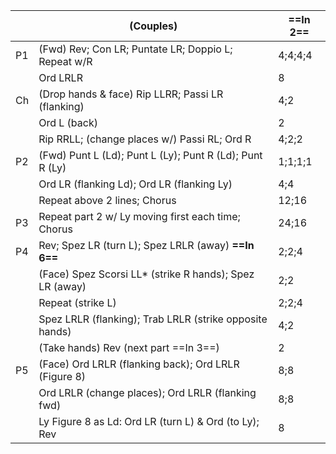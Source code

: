 ||(Couples) | ==In 2== |
|-----|----|-----|
|P1| (Fwd) Rev; Con LR; Puntate LR; Doppio L; Repeat w/R |4;4;4;4|
||Ord LRLR |8| 
|Ch| (Drop hands & face) Rip LLRR; Passi LR (flanking) |4;2| 
||Ord L (back) |2|
||Rip RRLL; (change places w/) Passi RL; Ord R |4;2;2|
|P2| (Fwd) Punt L (Ld); Punt L (Ly); Punt R (Ld); Punt R (Ly) |1;1;1;1|
||Ord LR (flanking Ld); Ord LR (flanking Ly) |4;4|
||Repeat above 2 lines; Chorus |12;16| 
|P3| Repeat part 2 w/ Ly moving first each time; Chorus |24;16|
|P4| Rev; Spez LR (turn L); Spez LRLR (away) **==In 6==** |2;2;4|
||(Face) Spez Scorsi LL* (strike R hands); Spez LR (away) |2;2|
||Repeat (strike L) |2;2;4|
||Spez LRLR (flanking); Trab LRLR (strike opposite hands) |4;2|
||(Take hands) Rev (next part ==In 3==) |2|
|P5| (Face) Ord LRLR (flanking back); Ord LRLR (Figure 8) |8;8|
||Ord LRLR (change places); Ord LRLR (flanking fwd) |8;8|
||Ly Figure 8 as Ld: Ord LR (turn L) & Ord (to Ly); Rev |8|
